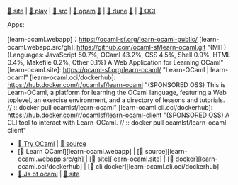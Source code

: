 [play]: https://ocaml.org/play
[site]: https://ocaml.org

[src/gh]: https://github.com/ocaml/ocaml.git "(LGPL-2.1) (Languages: OCaml 83.4%, C 10.9%, Shell 2.6%, Assembly 1.0%, Makefile 0.8%, M4 0.6%, Other 0.7%) The core OCaml system: compilers, runtime system, base libraries"

[opam.site]: https://opam.ocaml.org
[opam.src/gh]: https://github.com/ocaml/opam.git "(LGPL-2.1) (Languages: OCaml 90.3%, Shell 5.0%, C++ 1.4%, C 1.3%, M4 1.1%, Makefile 0.9%) opam is a source-based package manager. It supports multiple simultaneous compiler installations, flexible package constraints, and a Git-friendly development workflow."

[dune.site]: https://dune.build
[dune.src/gh]: https://github.com/ocaml/dune.git "(MIT) (Languages: OCaml 94.2%, PowerShell 3.2%, C 1.0%, Emacs Lisp 0.7%, Shell 0.3%, Nix 0.2%, Other 0.4%) A composable build system for OCaml."

[oci/dockerhub]: https://hub.docker.com/r/ocaml/ocaml "Various builds of the OCaml compiler // OCaml 编译器的多种构建版本 // :: docker pull ocaml/ocaml"

[🐙 site][site] | [🦑 play][play] | [🐫 src][src/gh] | [🥫 opam][opam.site] [🐫][opam.src/gh] | [🦔 dune][dune.site] [🐫][dune.src/gh] | [🐚 OCI][oci/dockerhub]



Apps: 

[try-ocamlpro.webapp]: https://try.ocamlpro.com/ "Try OCaml is Free Software, and the source code is available under the GNU Affero GPL. It is proudly presented to you by OCamlPro, and made using OCaml and js_of_ocaml, in the hope it will ease OCaml learning and adoption. All processing and storage is done client-side. // Try OCaml 是自由软件，源代码可在 GNU Affero GPL 下获取。它由 OCamlPro 自豪地向您展示，用 OCaml 和 js_of_ocaml 制作，希望它能简化 OCaml 的学习和编排。所有处理和存储都在客户端完成。"
[try-ocamlpro.webapp.src/gl]: https://gitlab.ocamlpro.com/OCamlPro/learn-ocaml.git "(MIT) (OCaml 94.8%, CSS 2.5%, Shell 1.0%, HTML 0.8%, Makefile 0.4%) Application at try.ocamlpro.com, based on a fork of learn-ocaml"

[learn-ocaml.webapp]：https://ocaml-sf.org/learn-ocaml-public/
[learn-ocaml.webapp.src/gh]: https://github.com/ocaml-sf/learn-ocaml.git "(MIT) (Languages: JavaScript 50.7%, OCaml 43.2%, CSS 4.5%, Shell 0.9%, HTML 0.4%, Makefile 0.2%, Other 0.1%) A Web Application for Learning OCaml"
[learn-ocaml.site]: https://ocaml-sf.org/learn-ocaml/ "Learn-OCaml | learn-ocaml"
[learn-ocaml.oci/dockerhub]: https://hub.docker.com/r/ocamlsf/learn-ocaml "(SPONSORED OSS) This is Learn-OCaml, a platform for learning the OCaml language, featuring a Web toplevel, an exercise environment, and a directory of lessons and tutorials. // :: docker pull ocamlsf/learn-ocaml"
[learn-ocaml.cli.oci/dockerhub]: https://hub.docker.com/r/ocamlsf/learn-ocaml-client "(SPONSORED OSS) A CLI tool to interact with Learn-OCaml. // :: docker pull ocamlsf/learn-ocaml-client"

[jsoo.site]: https://ocsigen.org/js_of_ocaml "Js_of_ocaml is a compiler from OCaml bytecode programs to JavaScript. It makes it possible to run pure OCaml programs in JavaScript environment like browsers and Node.js. It is easy to install as it works with an existing installation of OCaml, with no need to recompile any library. It comes with bindings for a large part of the browser APIs. According to our benchmarks, the generated programs runs typically faster than with the OCaml bytecode interpreter. We believe this compiler will prove much easier to maintain than a retargeted OCaml compiler, as the bytecode provides a very stable API. // js_of_ocaml 是一个从 OCaml 字节码程序到 JavaScript 的编译器。它使得在浏览器和 Node.js 等 JavaScript 环境中运行纯 OCaml 程序成为可能。它易于安装，因为它可以与现有的 OCaml 安装一起使用，无需重新编译任何库。它附带了大部分浏览器 API 的绑定。根据我们的基准测试，生成的程序通常比 OCaml 字节码解释器运行得更快。我们相信这个编译器将比重定向的 OCaml 编译器更容易维护，因为字节码提供了非常稳定的 API 。 // :: opam install js_of_ocaml js_of_ocaml-ppx js_of_ocaml-lwt :: opam install js_of_ocaml-compiler"
[jsoo.src/gh]: https://github.com/ocsigen/js_of_ocaml.git "(LGPL-2) (Languages: OCaml 64.2%, JavaScript 34.1%, Pawn 0.5%, TypeScript 0.5%, HTML 0.3%, C 0.2%, Other 0.2%) Compiler from OCaml to Javascript."

- [🐣 Try OCaml][try-ocamlpro.webapp] | [🐫 source][try-ocamlpro.webapp.src/gl]
- [🐣 Learn OCaml][learn-ocaml.webapp] | [🐫 source][learn-ocaml.webapp.src/gh] | [🦞 site][learn-ocaml.site] | [🐚 docker][learn-ocaml.oci/dockerhub] | [🐚 cli docker][learn-ocaml.cli.oci/dockerhub]
- [🦪 Js of ocaml][jsoo.src/gh] | [🦞 site][jsoo.site]

